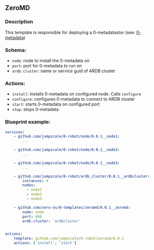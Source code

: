 ## ZeroMD
### Description

This template is responsible for deploying a 0-metadatastor (see: [0-metadata](https://github.com/zero-os/0-metadata))

### Schema:
 - `node`: node to install the 0-metadata on 
 - `port`: port for 0-metadata to run on
 - `ardb.cluster`: name or service guid of ARDB cluster

### Actions:
 - `install`: installs 0-metadata on configured node. Calls `configure`
 - `configure`: configures 0-metadata to connect to ARDB cluster
 - `start`: starts 0-metadata on configured port
 - `stop`: stops 0-metadata 

### Blueprint example:
```yaml
services:
    - github.com/jumpscale/0-robot/node/0.0.1__node1:
        ...

    - github.com/jumpscale/0-robot/node/0.0.1__node2:
        ... 

    - github.com/jumpscale/0-robot/node/0.0.1__node3:
        ...

    - github.com/jumpscale/0-robot/ardb_cluster/0.0.1__ardbcluster:
        instances: 4
        nodes:         
          - node1
          - node2
          - node3

    - github.com/zero-os/0-templates/zeromd/0.0.1__zeromd:
        node: node
        port: 666
        ardb.cluster: 'ardbcluster'


actions:
    template: github.com/jumpscale/0-robot/zeromd/0.0.1
    actions: ['install', 'start']
```
